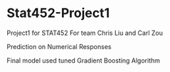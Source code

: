 # Stat452-Project1
Project1 for STAT452 For team Chris Liu and Carl Zou

Prediction on Numerical Responses

Final model used tuned Gradient Boosting Algorithm
